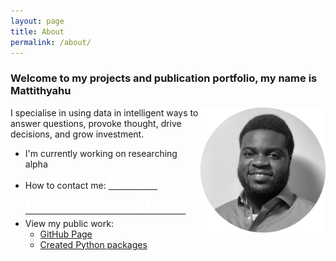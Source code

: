 ```yaml
---
layout: page
title: About
permalink: /about/
---
```

### Welcome to my projects and publication portfolio, my name is **Mattithyahu**

<img src="/images/My photo1.png" style="float:right;width:200px;height:200px;"/>

I specialise in using data in intelligent ways to answer questions, provoke thought, drive decisions, and grow investment. 

*   I'm currently working on researching alpha 
*   How to contact me: <a href="mailto:contactmattithyahu@gmail.com"><font size="6" color='white'><strong>Click here to email me</strong></font></a>
*   View my public work:
    *   [GitHub Page](https://github.com/MattithyahuData)
    *   [Created Python packages](https://pypi.org/user/mattithyahudata/)




[jekyll-organization]: https://github.com/jekyll
